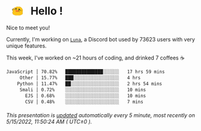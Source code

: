 <h1>   <img src="./spoink.gif" style="vertical-align:middle;" width="30px">   Hello ! </h1>

Nice to meet you!

Currently, I'm working on <a href='https://github.com/Asgarrrr/Luna'>`Luna`</a>, a Discord bot used by 73623 users with very unique features.

This week, I've worked on ~21 hours of coding, and drinked 7 coffees ☕

```
JavaScript │ 70.82%   ██████████████░░░░░░   17 hrs 59 mins
     Other │ 15.77%   ███░░░░░░░░░░░░░░░░░   4 hrs
    Python │ 11.47%   ██░░░░░░░░░░░░░░░░░░   2 hrs 54 mins
     Smali │ 0.72%    ░░░░░░░░░░░░░░░░░░░░   10 mins
       EJS │ 0.68%    ░░░░░░░░░░░░░░░░░░░░   10 mins
       CSV │ 0.48%    ░░░░░░░░░░░░░░░░░░░░   7 mins
```

###### This presentation is [updated](https://github.com/Asgarrrr) automatically every 5 minute, most recently on 5/15/2022, 11:50:24 AM ( UTC±0 ).